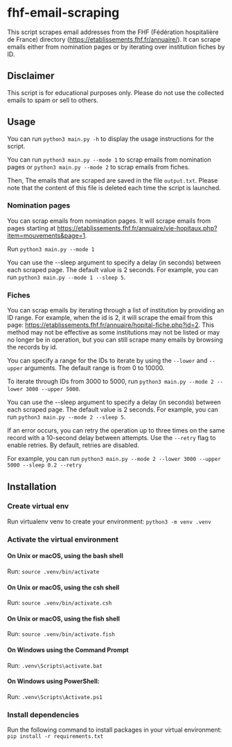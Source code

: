 # fhf-email-scraping

This script scrapes email addresses from the FHF (Fédération hospitalière de France) directory (https://etablissements.fhf.fr/annuaire/). It can scrape emails either from nomination pages or by iterating over institution fiches by ID.

## Disclaimer

This script is for educational purposes only. Please do not use the collected emails to spam or sell to others.

## Usage

You can run `python3 main.py -h` to display the usage instructions for the script.

You can run `python3 main.py --mode 1` to scrap emails from nomination pages or `python3 main.py --mode 2` to scrap emails from fiches.

Then, The emails that are scraped are saved in the file `output.txt`. Please note that the content of this file is deleted each time the script is launched.

### Nomination pages

You can scrap emails from nomination pages. It will scrape emails from pages starting at https://etablissements.fhf.fr/annuaire/vie-hopitaux.php?item=mouvements&page=1.

Run `python3 main.py --mode 1`

You can use the --sleep argument to specify a delay (in seconds) between each scraped page. The default value is 2 seconds.
For example, you can run `python3 main.py --mode 1 --sleep 5`.

### Fiches

You can scrap emails by iterating through a list of institution by providing an ID range. For example, when the id is 2, it will scrape the email from this page: https://etablissements.fhf.fr/annuaire/hopital-fiche.php?id=2.
This method may not be effective as some institutions may not be listed or may no longer be in operation, but you can still scrape many emails by browsing the records by id.

You can specify a range for the IDs to iterate by using the `--lower` and `--upper` arguments. The default range is from 0 to 10000.

To iterate through IDs from 3000 to 5000, run `python3 main.py --mode 2 --lower 3000 --upper 5000`.

You can use the --sleep argument to specify a delay (in seconds) between each scraped page. The default value is 2 seconds.
For example, you can run `python3 main.py --mode 2 --sleep 5`.

If an error occurs, you can retry the operation up to three times on the same record with a 10-second delay between attempts.
Use the `--retry` flag to enable retries. By default, retries are disabled.

For example, you can run `python3 main.py --mode 2 --lower 3000 --upper 5000 --sleep 0.2 --retry`

## Installation

### Create virtual env

Run virtualenv venv to create your environment:
`python3 -m venv .venv`

### Activate the virtual environment

#### On Unix or macOS, using the bash shell
Run: `source .venv/bin/activate`

#### On Unix or macOS, using the csh shell
Run: `source .venv/bin/activate.csh`

#### On Unix or macOS, using the fish shell
Run: `source .venv/bin/activate.fish`

#### On Windows using the Command Prompt
Run: `.venv\Scripts\activate.bat`

#### On Windows using PowerShell:
Run: `.venv\Scripts\Activate.ps1`

### Install dependencies
Run the following command to install packages in your virtual environment:
`pip install -r requirements.txt`
